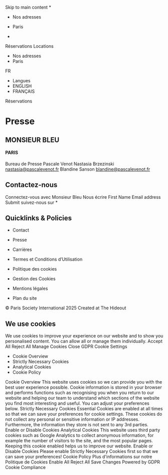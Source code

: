 Skip to main content
  * 

  * Nos adresses
  * Paris


  * 

Réservations
Locations
  * Nos adresses
  * Paris


FR
  * Langues
  * ENGLISH
  * FRANÇAIS


Réservations
# Presse
## MONSIEUR BLEU
#### PARIS
Bureau de Presse Pascale Venot
Nastasia Brzezinski nastasia@pascalevenot.fr
Blandine Sanson blandine@pascalevenot.fr
## Contactez-nous
Connectez-vous avec Monsieur Bleu
Nous écrire
First Name
Email address
Submit
suivez-nous sur
  * 

## Quicklinks & Policies
  * Contact
  * Presse
  * Carrières
  * Termes et Conditions d’Utilisation


  * Politique des cookies
  * Gestion des Cookies
  * Mentions légales
  * Plan du site


© Paris Society International 2025 Created at The Hideout
## We use cookies
We use cookies to improve your experience on our website and to show you personalised content. You can allow all or manage them individually.
Accept All Reject All Manage Cookies
Close GDPR Cookie Settings
  * Cookie Overview
  * Strictly Necessary Cookies
  * Analytical Cookies
  * Cookie Policy


Cookie Overview
This website uses cookies so we can provide you with the best user experience possible. Cookie information is stored in your browser and performs functions such as recognising you when you return to our website and helping our team to understand which sections of the website you find most interesting and useful. You can adjust your preferences below.
Strictly Necessary Cookies
Essential Cookies are enabled at all times so that we can save your preferences for cookie settings. These cookies do not collect any personal or sensitive information or IP addresses. Furthermore, the information they store is not sent to any 3rd parties.
Enable or Disable Cookies
Analytical Cookies
This website uses third party cookies such as Google Analytics to collect anonymous information, for example the number of visitors to the site, and the most popular pages. Keeping this cookie enabled helps us to improve our website.
Enable or Disable Cookies
Please enable Strictly Necessary Cookies first so that we can save your preferences!
Cookie Policy
Plus d'informations sur notre Politique de Cookies
Enable All Reject All Save Changes
Powered by GDPR Cookie Compliance
